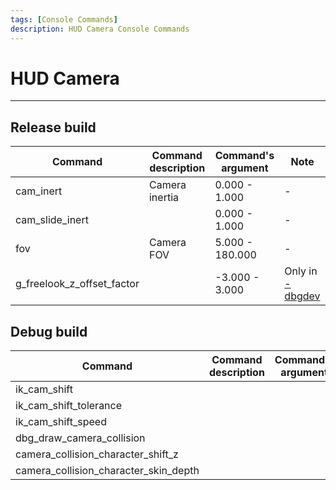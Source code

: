 ```yaml
---
tags: [Console Commands]
description: HUD Camera Console Commands
---
```


# HUD Camera

___

## Release build

| Command | Command description | Command's argument | Note |
|---|---|---|---|
| cam_inert | Camera inertia | 0.000 - 1.000 | - |
| cam_slide_inert |  | 0.000 - 1.000 | - |
| fov | Camera FOV | 5.000 - 180.000 | - |
| g_freelook_z_offset_factor |  | -3.000 - 3.000 | Only in [-dbgdev](../command-line-switches.md) |

## Debug build

| Command | Command description | Command's argument |
|---|---|---|
| ik_cam_shift |  |  |
| ik_cam_shift_tolerance  |  |  |
| ik_cam_shift_speed |  |  |
| dbg_draw_camera_collision |  |  |
| camera_collision_character_shift_z |  |  |
| camera_collision_character_skin_depth |  |  |
